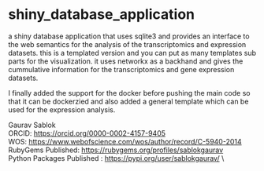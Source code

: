 # shiny_database_application
a shiny database application that uses sqlite3 and provides an interface to the web semantics for the analysis of the transcriptomics and expression datasets. this is a templated version and you can put as many templates sub parts for the visualization. it uses networkx as a backhand and gives the cummulative information for the transcriptomics and gene expression datasets.

I finally added the support for the docker before pushing the main code so that it can be dockerzied and also added a general template which can be used for the expression analysis. 

Gaurav Sablok \
ORCID: https://orcid.org/0000-0002-4157-9405 \
WOS: https://www.webofscience.com/wos/author/record/C-5940-2014 \
RubyGems Published: https://rubygems.org/profiles/sablokgaurav \
Python Packages Published : https://pypi.org/user/sablokgaurav/ \
